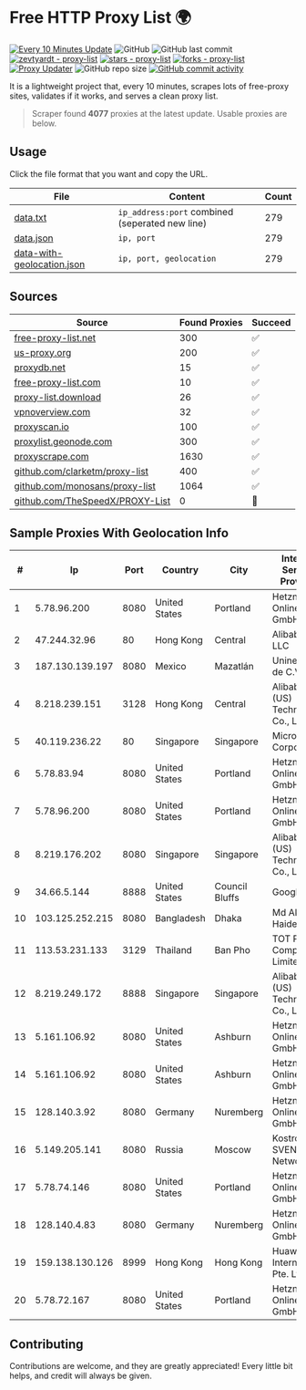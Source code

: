 
# Free HTTP Proxy List 🌍

[![Every 10 Minutes Update](https://github.com/mertguvencli/http-proxy-list/actions/workflows/main.yml/badge.svg?branch=main)](https://github.com/mertguvencli/http-proxy-list/actions/workflows/main.yml)
![GitHub](https://img.shields.io/github/license/mertguvencli/http-proxy-list)
![GitHub last commit](https://img.shields.io/github/last-commit/mertguvencli/http-proxy-list)
[![zevtyardt - proxy-list](https://img.shields.io/static/v1?label=zevtyardt&message=proxy-list&color=blue&logo=github)](https://github.com/zevtyardt/proxy-list "Go to GitHub repo")
[![stars - proxy-list](https://img.shields.io/github/stars/zevtyardt/proxy-list?style=social)](https://github.com/zevtyardt/proxy-list)
[![forks - proxy-list](https://img.shields.io/github/forks/zevtyardt/proxy-list?style=social)](https://github.com/zevtyardt/proxy-list)
[![Proxy Updater](https://github.com/zevtyardt/proxy-list/workflows/Proxy%20Updater/badge.svg)](https://github.com/zevtyardt/proxy-list/actions?query=workflow:"Proxy+Updater")
![GitHub repo size](https://img.shields.io/github/repo-size/zevtyardt/proxy-list)
[![GitHub commit activity](https://img.shields.io/github/commit-activity/m/zevtyardt/proxy-list?logo=commits)](https://github.com/zevtyardt/proxy-list/commits/main)

It is a lightweight project that, every 10 minutes, scrapes lots of free-proxy sites, validates if it works, and serves a clean proxy list.

> Scraper found **4077** proxies at the latest update. Usable proxies are below.

## Usage

Click the file format that you want and copy the URL.

|File|Content|Count|
|----|-------|-----|
|[data.txt](https://raw.githubusercontent.com/mertguvencli/http-proxy-list/main/proxy-list/data.txt)|`ip_address:port` combined (seperated new line)|279|
|[data.json](https://raw.githubusercontent.com/mertguvencli/http-proxy-list/main/proxy-list/data.json)|`ip, port`|279|
|[data-with-geolocation.json](https://raw.githubusercontent.com/mertguvencli/http-proxy-list/main/proxy-list/data-with-geolocation.json)|`ip, port, geolocation`|279|

## Sources

|Source|Found Proxies|Succeed|
|------|-------------|-------|
|[free-proxy-list.net](https://free-proxy-list.net)|300|✅|
|[us-proxy.org](https://www.us-proxy.org)|200|✅|
|[proxydb.net](http://proxydb.net)|15|✅|
|[free-proxy-list.com](https://free-proxy-list.com/?page=&port=&type%5B%5D=http&type%5B%5D=https&up_time=0&search=Search)|10|✅|
|[proxy-list.download](https://www.proxy-list.download/HTTP)|26|✅|
|[vpnoverview.com](https://vpnoverview.com/privacy/anonymous-browsing/free-proxy-servers)|32|✅|
|[proxyscan.io](https://www.proxyscan.io)|100|✅|
|[proxylist.geonode.com](https://proxylist.geonode.com/api/proxy-list?limit=300&page=1&sort_by=lastChecked&sort_type=desc&protocols=http,https)|300|✅|
|[proxyscrape.com](https://api.proxyscrape.com/v2/?request=displayproxies&protocol=http&timeout=10000&country=all&ssl=all&anonymity=all)|1630|✅|
|[github.com/clarketm/proxy-list](https://raw.githubusercontent.com/clarketm/proxy-list/master/proxy-list-raw.txt)|400|✅|
|[github.com/monosans/proxy-list](https://raw.githubusercontent.com/monosans/proxy-list/main/proxies/http.txt)|1064|✅|
|[github.com/TheSpeedX/PROXY-List](https://raw.githubusercontent.com/TheSpeedX/PROXY-List/master/http.txt)|0|🚫|


## Sample Proxies With Geolocation Info

|#|Ip|Port|Country|City|Internet Service Provider|
|-|--|----|-------|----|-------------------------|
|1|5.78.96.200|8080|United States|Portland|Hetzner Online GmbH|
|2|47.244.32.96|80|Hong Kong|Central|Alibaba.com LLC|
|3|187.130.139.197|8080|Mexico|Mazatlán|Uninet S.A. de C.V.|
|4|8.218.239.151|3128|Hong Kong|Central|Alibaba (US) Technology Co., Ltd.|
|5|40.119.236.22|80|Singapore|Singapore|Microsoft Corporation|
|6|5.78.83.94|8080|United States|Portland|Hetzner Online GmbH|
|7|5.78.96.200|8080|United States|Portland|Hetzner Online GmbH|
|8|8.219.176.202|8080|Singapore|Singapore|Alibaba (US) Technology Co., Ltd.|
|9|34.66.5.144|8888|United States|Council Bluffs|Google LLC|
|10|103.125.252.215|8080|Bangladesh|Dhaka|Md Akramul Haider|
|11|113.53.231.133|3129|Thailand|Ban Pho|TOT Public Company Limited|
|12|8.219.249.172|8888|Singapore|Singapore|Alibaba (US) Technology Co., Ltd.|
|13|5.161.106.92|8080|United States|Ashburn|Hetzner Online GmbH|
|14|5.161.106.92|8080|United States|Ashburn|Hetzner Online GmbH|
|15|128.140.3.92|8080|Germany|Nuremberg|Hetzner Online GmbH|
|16|5.149.205.141|8080|Russia|Moscow|Kostroma-SVEN Networks|
|17|5.78.74.146|8080|United States|Portland|Hetzner Online GmbH|
|18|128.140.4.83|8080|Germany|Nuremberg|Hetzner Online GmbH|
|19|159.138.130.126|8999|Hong Kong|Hong Kong|Huawei International Pte. Ltd.|
|20|5.78.72.167|8080|United States|Portland|Hetzner Online GmbH|



## Contributing

Contributions are welcome, and they are greatly appreciated! Every
little bit helps, and credit will always be given.

